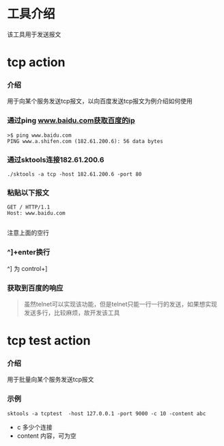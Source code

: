
# 工具介绍
该工具用于发送报文

# tcp action
### 介绍
用于向某个服务发送tcp报文，以向百度发送tcp报文为例介绍如何使用
### 通过ping www.baidu.com获取百度的ip
```
>$ ping www.baidu.com
PING www.a.shifen.com (182.61.200.6): 56 data bytes
```

### 通过sktools连接182.61.200.6
```
./sktools -a tcp -host 182.61.200.6 -port 80
```

### 粘贴以下报文
```
GET / HTTP/1.1
Host: www.baidu.com


```
注意上面的空行
### ^]+enter换行
^] 为 control+]
### 获取到百度的响应

> 虽然telnet可以实现该功能，但是telnet只能一行一行的发送，如果想实现发送多行，比较麻烦，故开发该工具

# tcp test action
### 介绍
用于批量向某个服务发送tcp报文
### 示例
```
sktools -a tcptest  -host 127.0.0.1 -port 9000 -c 10 -content abc

```
* c 多少个连接
* content 内容，可为空